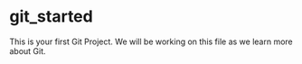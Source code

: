 # git_started

This is your first Git Project. We will be working on this file as we learn more about Git.